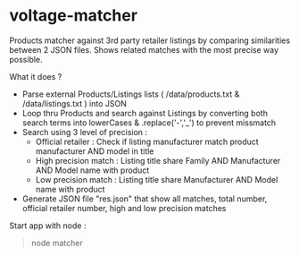 # voltage-matcher

Products matcher against 3rd party retailer listings by comparing similarities between 2 JSON files.
Shows related matches with the most precise way possible. 

What it does ? 

- Parse external Products/Listings lists ( /data/products.txt & /data/listings.txt ) into JSON 
- Loop thru Products and search against Listings by converting both search terms into lowerCases & .replace('-','_') to prevent missmatch 
- Search using 3 level of precision : 
	- Official retailer 	: Check if listing manufacturer match product manufacturer AND model in title 
	- High precision match 	: Listing title share Family AND Manufacturer AND Model name with product  
	- Low precision match 	: Listing title share Manufacturer AND Model name with product  
- Generate JSON file "res.json" that show all matches, total number, official retailer number, high and low precision matches

Start app with node : 

> node matcher